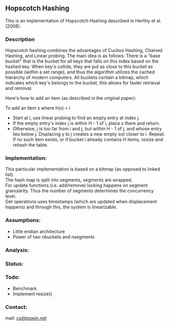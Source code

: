 ## Hopscotch Hashing

This is an implementation of Hopscotch Hashing described in Herlihy et al. (2008).


### Description
Hopscotch hashing combines the advantages of Cuckoo Hashing, Chained Hashing, and Linear probing. The main idea is as follows: There is a "base bucket" that is the bucket for all keys that falls on this index based on the hashed key. When key's collide, they are put as close to this bucket as possible (within a set range), and thus the algorithm utilizes the cached hierarchy of modern computers. All buckets contain a bitmap, which indicates which key's belongs to the bucket, this allows for faster retrieval and removal.


Here's how to add an item (as described in the original paper):

To add an item x where h(x) = i  
- Start at i, use linear probing to find an empty entry at index j.
- If the empty entry's index j is within H - 1 of i, place x there and return.
- Otherwise, j is too far from i and j, but within H - 1 of j, and whose entry lies below j. Displacing y to j creates a new empty sot closer to i. Repeat. If no such item exists, or if bucket i already contains H items, resize and rehash the table.


### Implementation:  
This particular implementation is based on a bitmap (as opposed to linked list).  
The hash map is split into segments, segments are wrapped.  
For update functions (i.e. add/remove) locking happens on segment granularity. Thus the number of segments determines the concurrency level.  
Get operations uses timestamps (which are updated when displacement happens) and through this, the system is linearizable.


### Assumptions:  
- Little endian architecture
- Power of two nbuckets and nsegments

### Analysis:


### Status:


### Todo:  
- Benchmark
- Implement resize()

### Contact:
mail: cs@tooein.net